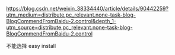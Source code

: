 https://blog.csdn.net/weixin_38334440/article/details/90442259?utm_medium=distribute.pc_relevant.none-task-blog-BlogCommendFromBaidu-2.control&depth_1-utm_source=distribute.pc_relevant.none-task-blog-BlogCommendFromBaidu-2.control

不能选择 easy install